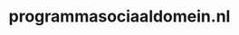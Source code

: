---
layout: post
title:  "programmasociaaldomein.nl"
internal_url:  "/data/programmasociaaldomein.nl.html"
categories: dutchgov
---